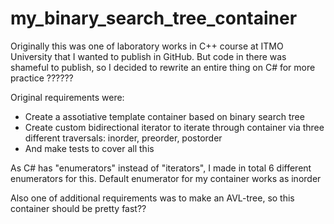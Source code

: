 # my_binary_search_tree_container

Originally this was one of laboratory works in C++ course at ITMO University that 
I wanted to publish in GitHub. But code in there was shameful to publish, so I decided to 
rewrite an entire thing on C# for more practice ??????

Original requirements were:

 * Create a assotiative template container based on binary search tree
 * Create custom bidirectional iterator to iterate through container via three different traversals: inorder, preorder, postorder
 * And make tests to cover all this

As C# has "enumerators" instead of "iterators", I made in total 6 different enumerators for this. 
Default enumerator for my container works as inorder

Also one of additional requirements was to make an AVL-tree, so this container should be pretty fast??


